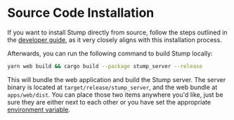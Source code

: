 # Source Code Installation

If you want to install Stump directly from source, follow the steps outlined in the [developer guide](/contributing), as it very closely aligns with this installation process.

Afterwards, you can run the following command to build Stump locally:

```bash
yarn web build && cargo build --package stump_server --release
```

This will bundle the web application and build the Stump server. The server binary is located at `target/release/stump_server`, and the web bundle at `apps/web/dist`. You can place those two items anywhere you'd like, just be sure they are either next to each other or you have set the appropriate [environment variable](/guides/configuration#stump_client_dir).
